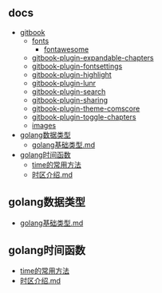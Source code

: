 
## docs

- [gitbook]()
    - [fonts]()
        - [fontawesome]()
    - [gitbook-plugin-expandable-chapters]()
    - [gitbook-plugin-fontsettings]()
    - [gitbook-plugin-highlight]()
    - [gitbook-plugin-lunr]()
    - [gitbook-plugin-search]()
    - [gitbook-plugin-sharing]()
    - [gitbook-plugin-theme-comscore]()
    - [gitbook-plugin-toggle-chapters]()
    - [images]()
- [golang数据类型]()
    - [golang基础类型.md](docs/golang数据类型/golang基础类型.md)
- [golang时间函数]()
    - [time的常用方法](docs/golang时间函数/package_time.md)
    - [时区介绍.md](docs/golang时间函数/时区介绍.md)

## golang数据类型

- [golang基础类型.md](golang数据类型/golang基础类型.md)

## golang时间函数

- [time的常用方法](golang时间函数/package_time.md)
- [时区介绍.md](golang时间函数/时区介绍.md)